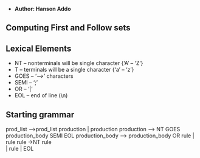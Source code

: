 * **Author: Hanson Addo**

## Computing First and Follow sets

## Lexical Elements
* NT – nonterminals will be single character {‘A’ – ‘Z’}
* T – terminals will be a single character {‘a’ – ‘z’}
* GOES – ‘-->’ characters
* SEMI – ‘;’
* OR – ‘|’
* EOL – end of line (\n)

## Starting grammar
prod_list –>prod_list production
            | production
production –> NT GOES production_body SEMI EOL
production_body –> production_body OR rule
                | rule
rule            ->NT rule                
                 | rule
                  | EOL